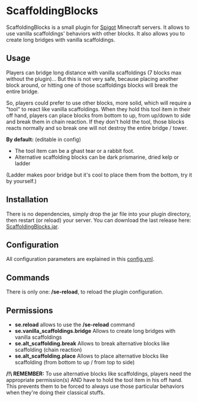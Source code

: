 # ScaffoldingBlocks

ScaffoldingBlocks is a small plugin for [Spigot](https://www.spigotmc.org) Minecraft servers. It allows to use vanilla scaffoldings' behaviors with other blocks. It also allows you to create long bridges with vanilla scaffoldings.

## Usage

Players can bridge long distance with vanilla scaffoldings (7 blocks max without the plugin)... But this is not very safe, because placing another block around, or hitting one of those scaffoldings blocks will break the entire bridge.

So, players could prefer to use other blocks, more solid, which will require a "tool" to react like vanilla scaffoldings. When they hold this tool item in their off hand, players can place blocks from bottom to up, from up/down to side and break them in chain reaction. If they don't hold the tool, those blocks reacts normally and so break one will not destroy the entire bridge / tower.

**By default:** (editable in config)
* The tool item can be a ghast tear or a rabbit foot.
* Alternative scaffolding blocks can be dark prismarine, dried kelp or ladder

(Ladder makes poor bridge but it's cool to place them from the bottom, try it by yourself.)

## Installation

There is no dependencies, simply drop the jar file into your plugin directory, then restart (or reload) your server. You can download the last release here: [ScaffoldingBlocks.jar](https://github.com/arboriginal/ScaffoldingBlocks/releases).

## Configuration

All configuration parameters are explained in this [config.yml](https://github.com/arboriginal/ScaffoldingBlocks/blob/master/src/main/resources/config.yml).

## Commands

There is only one: **/se-reload**, to reload the plugin configuration.

## Permissions

* **se.reload** allows to use the **/se-reload** command
* **se.vanilla_scaffoldings.bridge** Allows to create long bridges with vanilla scaffoldings
* **se.alt_scaffolding.break** Allows to break alternative blocks like scaffolding (chain reaction)
* **se.alt_scaffolding.place** Allows to place alternative blocks like scaffolding (from bottom to up / from top to side)

**/!\ REMEMBER:** To use alternative blocks like scaffoldings, players need the appropriate permission(s) AND have to hold the tool item in his off hand. This prevents them to be forced to always use those particular behaviors when they're doing their classical stuffs.
